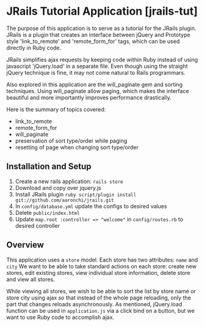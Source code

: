 JRails Tutorial Application [jrails-tut]
========================================

The purpose of this application is to serve as a tutorial for the JRails plugin.
JRails is a plugin that creates an interface between jQuery and Prototype style
'link_to_remote' and 'remote_form_for' tags, which can be used directly in Ruby code.

JRails simplifies ajax requests by keeping code within Ruby instead of using
javascript 'jQuery.load' in a separate file. Even though using the straight jQuery technique is fine,
it may not come natural to Rails programmars.

Also explored in this application are the will_paginate gem and sorting techniques.
Using will_paginate allow paging, which makes the interface beautiful and more importantly
improves performance drastically.

Here is the summary of topics covered:
* link_to_remote
* remote_form_for
* will_paginate
* preservation of sort type/order while paging
* resetting of page when changing sort type/order

Installation and Setup
----------------------
1. Create a new rails application:
    `rails store`
2. Download and copy over jquery.js
3. Install JRails plugin
    `ruby script/plugin install git://github.com/aaronchi/jrails.git`
4. In `config/database.yml` update the configs to desired values
5. Delete `public/index.html`
6. Update `map.root :controller => "welcome"` in `config/routes.rb` to desired controller

Overview
--------
This application uses a `store` model. Each store has two attributes: `name` and `city`
We want to be able to take standard actions on each store: create new stores, edit existing stores,
view individual store information, delete store and view all stores.

While viewing all stores, we wish to be able to sort the list by store name or store city using ajax
so that instead of the whole page reloading, only the part that changes reloads asynchronously.
As mentioned, jQuery.load function can be used in `application.js` via a click bind on a button, but
we want to use Ruby code to accomplish ajax.
